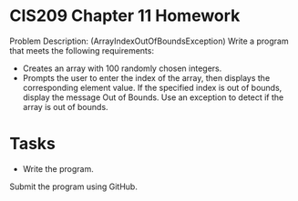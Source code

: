 # CIS209 Chapter 11 Homework

Problem Description:
(ArrayIndexOutOfBoundsException) Write a program that meets the following requirements:
*  Creates an array with 100 randomly chosen integers.
*  Prompts the user to enter the index of the array, then displays the corresponding element value. If the specified index is out of bounds, display the message Out of Bounds. Use an exception to detect if the array is out of bounds.

# Tasks
*	Write the program.

Submit the program using GitHub.

